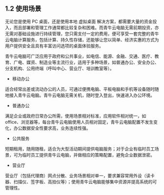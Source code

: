 ## 1.2  使用场景

无论您是使用 PC 桌面，还是使用本地 虚拟桌面 解决方案，都需要大量的资金投入，而且部署和管理工作通常都比较复杂和困难。而青牛云电脑无需前期投资，亦无需对基础设施进行持续管理，您只需支付一定的费用，便可享受一套完整的青牛云电脑计算服务，包括计算、持久性存储，还能够让您以简单、经济实惠的方式为用户提供安全且具有丰富访问选项的桌面体验服务。

青牛云电脑可广泛应用于政府和公共事业，如电信、能源、金融、交通、医疗、教育、广电、媒资、制造业等主流行业，适用于多种场景，如普通办公、安全办公、分支机构、公用终端（呼叫中心、营业厅、培训教室等）。

- 移动办公

适合经常出差或流动办公的人员，可通过便携电脑、平板电脑和手机等设备随时随地接入青牛云电脑。青牛云电脑无需关机，随时登入登出，快速进入办公环境。

- 普通办公

满足企业或政府日常办公所需，使用场景相对标准，应用软件相对统一，如office、浏览器等，每台青牛云电脑使用人员相对固定，青牛云电脑配置不发生变化，办公数据安全性要求高，业务连续性强。

- 公共服务

短期租用，随用随租，适合为大型活动期间提供电脑服务；对于企业有临时员工场景，可为临时员工提供青牛云电脑，并做相应的策略配置，避免企业数据泄密。

- 营业厅

营业厅（包括代理商）网点分散、业务场景相对单一，要求兼容常用外设（读卡器、扫描仪、签字板、高拍仪等）；使用青牛云电脑能够集中资源并提高系统的可管理性。
